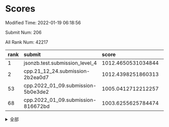 # Scores

Modified Time: 2022-01-19 06:18:56

Submit Num: 206

All Rank Num: 42217

| rank |               submit               |       score        |       sigma        | pk_num |
| :--- | :--------------------------------- | :----------------- | :----------------- | :----- |
| 1    | jsonzb.test.submission_level_4     | 1012.4650531034844 | 0.8034683849372963 | 768    |
| 2    | cpp.21_12_24.submission-2b2ea0d7   | 1012.4398251860313 | 0.796257214325839  | 822    |
| 53   | cpp.2022_01_09.submission-5b0e3de2 | 1005.0412712212257 | 0.7406122358667445 | 822    |
| 68   | cpp.2022_01_09.submission-816672bd | 1003.6255625784474 | 0.7223423679689347 | 821    |


<details>
<summary>全部</summary>

| rank |                 submit                 |       score        |       sigma        | pk_num |
| :--- | :------------------------------------- | :----------------- | :----------------- | :----- |
| 1    | jsonzb.test.submission_level_4         | 1012.4650531034844 | 0.8034683849372963 | 768    |
| 2    | cpp.21_12_24.submission-2b2ea0d7       | 1012.4398251860313 | 0.796257214325839  | 822    |
| 3    | gobigger.level_3.submission_level_3_34 | 1011.9952183149837 | 0.7757044889512635 | 822    |
| 4    | gobigger.level_3.submission_level_3_49 | 1011.5288685366539 | 0.7618018267011893 | 817    |
| 5    | gobigger.level_3.submission_level_3_16 | 1011.4785904303976 | 0.7952770576458776 | 817    |
| 6    | gobigger.level_3.submission_level_3_3  | 1011.3593137389855 | 0.7654240015308394 | 821    |
| 7    | gobigger.level_3.submission_level_3_36 | 1011.149597626194  | 0.7817909194246053 | 820    |
| 8    | gobigger.level_3.submission_level_3_1  | 1011.0270147475425 | 0.7539558004025615 | 821    |
| 9    | gobigger.level_3.submission_level_3_13 | 1010.9354267526677 | 0.7614400073491489 | 821    |
| 10   | gobigger.level_3.submission_level_3_17 | 1010.9056070564624 | 0.7535102991258331 | 821    |
| 11   | gobigger.level_3.submission_level_3_31 | 1010.8942135347378 | 0.7680586252530297 | 819    |
| 12   | gobigger.level_3.submission_level_3_41 | 1010.8681268728957 | 0.7817278324248758 | 819    |
| 13   | gobigger.level_3.submission_level_3_2  | 1010.6223346017879 | 0.7401215032678945 | 819    |
| 14   | gobigger.level_3.submission_level_3_12 | 1010.5123724176186 | 0.7702635962607801 | 816    |
| 15   | gobigger.level_3.submission_level_3_45 | 1010.5069933319874 | 0.742256988073505  | 817    |
| 16   | gobigger.level_3.submission_level_3_43 | 1010.3997313325365 | 0.7750301554237656 | 819    |
| 17   | gobigger.level_3.submission_level_3_32 | 1010.2226224734324 | 0.7561240849775308 | 825    |
| 18   | gobigger.level_3.submission_level_3_0  | 1010.2039050054941 | 0.779028004099239  | 824    |
| 19   | gobigger.level_3.submission_level_3_7  | 1010.1928102513689 | 0.7521309015041732 | 820    |
| 20   | gobigger.level_3.submission_level_3_33 | 1010.1256355453294 | 0.7615698922999914 | 819    |
| 21   | gobigger.level_3.submission_level_3_37 | 1010.0523339832308 | 0.7378886456181115 | 818    |
| 22   | gobigger.level_3.submission_level_3_48 | 1010.0094831159704 | 0.7549439713051708 | 822    |
| 23   | gobigger.level_3.submission_level_3_26 | 1009.9472664990941 | 0.7567318047050287 | 816    |
| 24   | gobigger.level_3.submission_level_3_42 | 1009.8893623790003 | 0.7348948779291259 | 820    |
| 25   | gobigger.level_3.submission_level_3_5  | 1009.7962954345502 | 0.7505710399588923 | 818    |
| 26   | gobigger.level_3.submission_level_3_46 | 1009.7775367003125 | 0.7451361092866319 | 820    |
| 27   | gobigger.level_3.submission_level_3_11 | 1009.7540263324798 | 0.7625444507289948 | 813    |
| 28   | gobigger.level_3.submission_level_3_29 | 1009.7348733622852 | 0.7447484591114779 | 817    |
| 29   | gobigger.level_3.submission_level_3_6  | 1009.6694701363984 | 0.7502139214818879 | 819    |
| 30   | gobigger.level_3.submission_level_3_27 | 1009.6515452439614 | 0.7764262807592076 | 817    |
| 31   | gobigger.level_3.submission_level_3_38 | 1009.6095946501871 | 0.7478253378840037 | 818    |
| 32   | gobigger.level_3.submission_level_3_47 | 1009.5964007673763 | 0.7433786915795636 | 821    |
| 33   | gobigger.level_3.submission_level_3_28 | 1009.5890515619081 | 0.7464997491507365 | 818    |
| 34   | gobigger.level_3.submission_level_3_8  | 1009.5413470461259 | 0.739788836906671  | 821    |
| 35   | gobigger.level_3.submission_level_3_21 | 1009.4965800562863 | 0.7662892474363558 | 818    |
| 36   | gobigger.level_3.submission_level_3_19 | 1009.4873783909803 | 0.7313866987439918 | 816    |
| 37   | gobigger.level_3.submission_level_3_40 | 1009.4772214744104 | 0.7345529522824521 | 820    |
| 38   | gobigger.level_3.submission_level_3_22 | 1009.2057055626459 | 0.7559880579094705 | 820    |
| 39   | gobigger.level_3.submission_level_3_15 | 1009.1812444415951 | 0.7273728851491637 | 819    |
| 40   | gobigger.level_3.submission_level_3_4  | 1009.0678846237478 | 0.7370689891475306 | 815    |
| 41   | gobigger.level_3.submission_level_3_35 | 1009.0556614380563 | 0.7461519668104012 | 819    |
| 42   | gobigger.level_3.submission_level_3_30 | 1008.9526144174519 | 0.7427491903166528 | 817    |
| 43   | gobigger.level_3.submission_level_3_25 | 1008.8601895384166 | 0.7671754711986474 | 821    |
| 44   | gobigger.level_3.submission_level_3_18 | 1008.839236261845  | 0.7720153477311633 | 821    |
| 45   | gobigger.level_3.submission_level_3_24 | 1008.8392015353148 | 0.7520764128568899 | 818    |
| 46   | gobigger.level_3.submission_level_3_20 | 1008.8127763393513 | 0.7433370683869792 | 817    |
| 47   | gobigger.level_3.submission_level_3_23 | 1008.7053902292159 | 0.756482910424863  | 820    |
| 48   | gobigger.level_3.submission_level_3_10 | 1008.3870573350129 | 0.738851196710858  | 824    |
| 49   | gobigger.level_3.submission_level_3_44 | 1008.0187928838611 | 0.7253397761276866 | 820    |
| 50   | gobigger.level_3.submission_level_3_39 | 1007.9885225933847 | 0.7415877223597214 | 821    |
| 51   | gobigger.level_3.submission_level_3_9  | 1007.9393111991524 | 0.7555976487162399 | 821    |
| 52   | gobigger.level_3.submission_level_3_14 | 1007.8826973304105 | 0.7337555115215016 | 822    |
| 53   | cpp.2022_01_09.submission-5b0e3de2     | 1005.0412712212257 | 0.7406122358667445 | 822    |
| 54   | gobigger.level_1.submission_level_1_10 | 1005.0044583306276 | 0.7297709779402005 | 823    |
| 55   | gobigger.level_1.submission_level_1_2  | 1004.6687877526485 | 0.7219722989257445 | 819    |
| 56   | gobigger.level_1.submission_level_1_4  | 1004.61422668817   | 0.730364924582334  | 817    |
| 57   | gobigger.level_1.submission_level_1_15 | 1004.4123110991106 | 0.7170397538715594 | 825    |
| 58   | gobigger.level_1.submission_level_1_43 | 1004.210975630151  | 0.7211985690763644 | 822    |
| 59   | gobigger.level_1.submission_level_1_21 | 1004.1053382741763 | 0.7133244653117361 | 818    |
| 60   | gobigger.level_1.submission_level_1_19 | 1004.0441288082467 | 0.7250651199588949 | 818    |
| 61   | gobigger.level_1.submission_level_1_45 | 1004.0174282621264 | 0.7109936046942923 | 819    |
| 62   | gobigger.level_1.submission_level_1_0  | 1003.9829607167529 | 0.7083191285725695 | 824    |
| 63   | gobigger.level_1.submission_level_1_49 | 1003.951607234921  | 0.707149775091514  | 820    |
| 64   | gobigger.level_1.submission_level_1_44 | 1003.9485304262248 | 0.7351988718133211 | 825    |
| 65   | gobigger.level_1.submission_level_1_28 | 1003.9128045184731 | 0.7174386432572004 | 821    |
| 66   | gobigger.level_1.submission_level_1_7  | 1003.8642706997284 | 0.7127217897598715 | 819    |
| 67   | gobigger.level_1.submission_level_1_27 | 1003.6395980812171 | 0.7236798779423198 | 819    |
| 68   | cpp.2022_01_09.submission-816672bd     | 1003.6255625784474 | 0.7223423679689347 | 821    |
| 69   | gobigger.level_1.submission_level_1_34 | 1003.6015772858166 | 0.7227230695905592 | 818    |
| 70   | gobigger.level_1.submission_level_1_22 | 1003.4919865926676 | 0.7098093296038169 | 820    |
| 71   | gobigger.level_1.submission_level_1_5  | 1003.3631547999034 | 0.7146061399366098 | 815    |
| 72   | gobigger.level_1.submission_level_1_18 | 1003.3287309313376 | 0.7204905362560388 | 818    |
| 73   | gobigger.level_1.submission_level_1_17 | 1003.3286788590656 | 0.7191859669589085 | 817    |
| 74   | gobigger.level_1.submission_level_1_36 | 1003.2841603676212 | 0.7184476363372786 | 822    |
| 75   | gobigger.level_1.submission_level_1_41 | 1003.2638791921443 | 0.7129387790166053 | 819    |
| 76   | gobigger.level_1.submission_level_1_24 | 1003.2539396130546 | 0.7275123498643856 | 821    |
| 77   | gobigger.level_1.submission_level_1_32 | 1003.2337893375654 | 0.7072553382398478 | 818    |
| 78   | gobigger.level_1.submission_level_1_46 | 1003.1836934743507 | 0.7102971343558214 | 815    |
| 79   | gobigger.level_1.submission_level_1_11 | 1003.0822176682292 | 0.7211144724798239 | 816    |
| 80   | gobigger.level_1.submission_level_1_6  | 1003.081132535746  | 0.7185178715831687 | 823    |
| 81   | gobigger.level_1.submission_level_1_16 | 1003.0370867224317 | 0.7272969031542347 | 821    |
| 82   | gobigger.level_1.submission_level_1_3  | 1002.9131447614317 | 0.7087489219662545 | 818    |
| 83   | gobigger.level_1.submission_level_1_9  | 1002.7914286219661 | 0.7209010463762631 | 822    |
| 84   | gobigger.level_1.submission_level_1_48 | 1002.7787719431907 | 0.7174892228896498 | 819    |
| 85   | gobigger.level_1.submission_level_1_1  | 1002.7201242176787 | 0.7047557097430696 | 817    |
| 86   | gobigger.level_1.submission_level_1_13 | 1002.6859004481345 | 0.7074004658824345 | 822    |
| 87   | gobigger.level_1.submission_level_1_29 | 1002.6814674564298 | 0.7170841360603333 | 817    |
| 88   | gobigger.level_1.submission_level_1_26 | 1002.5355585851688 | 0.7089201526645321 | 818    |
| 89   | gobigger.level_1.submission_level_1_37 | 1002.5271360908464 | 0.7119622495123884 | 821    |
| 90   | gobigger.level_1.submission_level_1_35 | 1002.4958244258132 | 0.7115260566624738 | 820    |
| 91   | gobigger.level_1.submission_level_1_42 | 1002.4619034910205 | 0.7128058661464458 | 817    |
| 92   | gobigger.level_1.submission_level_1_40 | 1002.4596050614622 | 0.7143899385179427 | 824    |
| 93   | gobigger.level_1.submission_level_1_38 | 1002.43419727982   | 0.6987801011805818 | 822    |
| 94   | gobigger.level_1.submission_level_1_33 | 1002.4243827045317 | 0.7068477118733381 | 816    |
| 95   | gobigger.level_1.submission_level_1_30 | 1002.4016697715342 | 0.7266677783729915 | 823    |
| 96   | gobigger.level_1.submission_level_1_12 | 1002.3669675221829 | 0.7028500893040133 | 825    |
| 97   | gobigger.level_1.submission_level_1_20 | 1002.3498941172331 | 0.7037555603561859 | 823    |
| 98   | gobigger.level_1.submission_level_1_23 | 1002.2599684884301 | 0.7121488408319278 | 822    |
| 99   | gobigger.level_1.submission_level_1_39 | 1002.0846931466742 | 0.7113826263340581 | 826    |
| 100  | gobigger.level_1.submission_level_1_31 | 1001.9990737050138 | 0.7152612222339977 | 822    |
| 101  | gobigger.level_1.submission_level_1_14 | 1001.8549677910652 | 0.7201376728283119 | 816    |
| 102  | gobigger.level_1.submission_level_1_8  | 1001.8391172752016 | 0.7244777179539438 | 818    |
| 103  | gobigger.level_1.submission_level_1_25 | 1001.5400977741749 | 0.7237550680385644 | 817    |
| 104  | gobigger.level_1.submission_level_1_47 | 1001.5160619511439 | 0.7150745408183073 | 815    |
| 105  | gobigger.random.submission_random_36   | 997.1967276665652  | 0.7189372956547421 | 819    |
| 106  | gobigger.random.submission_random_43   | 997.0791734153282  | 0.7031406400749982 | 819    |
| 107  | gobigger.random.submission_random_25   | 997.0231808501686  | 0.7283948087835312 | 820    |
| 108  | gobigger.random.submission_random_13   | 996.9556636936846  | 0.7188843148010983 | 821    |
| 109  | gobigger.random.submission_random_27   | 996.9093912840337  | 0.7161374954887053 | 826    |
| 110  | gobigger.random.submission_random_3    | 996.8748956739674  | 0.7232172644149973 | 825    |
| 111  | gobigger.random.submission_random_10   | 996.7882011160357  | 0.7102433097497287 | 821    |
| 112  | gobigger.random.submission_random_34   | 996.6988635360856  | 0.7097422901911611 | 822    |
| 113  | gobigger.random.submission_random_42   | 996.611242758531   | 0.7222859662553873 | 820    |
| 114  | gobigger.random.submission_random_4    | 996.5440526941491  | 0.7150816555558023 | 822    |
| 115  | gobigger.random.submission_random_47   | 996.5349616878897  | 0.7179786723760647 | 816    |
| 116  | gobigger.random.submission_random_12   | 996.5260641128662  | 0.7196306587805247 | 819    |
| 117  | gobigger.random.submission_random_23   | 996.4830318415644  | 0.716389026049048  | 820    |
| 118  | gobigger.random.submission_random_32   | 996.4803765348763  | 0.7165826031120873 | 823    |
| 119  | gobigger.random.submission_random_22   | 996.4730914906215  | 0.717978824387495  | 824    |
| 120  | gobigger.random.submission_random_1    | 996.4298297467898  | 0.7101740267078767 | 819    |
| 121  | gobigger.random.submission_random_14   | 996.3650354883507  | 0.7087953049044986 | 820    |
| 122  | gobigger.random.submission_random_0    | 996.3598115076564  | 0.703517756459597  | 824    |
| 123  | gobigger.random.submission_random_19   | 996.3455302709115  | 0.7075434564704771 | 822    |
| 124  | gobigger.random.submission_random_31   | 996.2640162588935  | 0.7147262776067057 | 826    |
| 125  | gobigger.random.submission_random_33   | 996.2389062307345  | 0.6982864593422445 | 822    |
| 126  | gobigger.random.submission_random_18   | 996.2114983204129  | 0.7075018238127584 | 819    |
| 127  | gobigger.random.submission_random_9    | 996.1486738622507  | 0.7160310987334114 | 820    |
| 128  | gobigger.random.submission_random_24   | 996.1185193899386  | 0.7052718625183249 | 821    |
| 129  | gobigger.random.submission_random_21   | 996.0632607314449  | 0.722227572471031  | 821    |
| 130  | gobigger.random.submission_random_8    | 996.0473218418705  | 0.7021075780702436 | 820    |
| 131  | gobigger.random.submission_random_26   | 996.0224496627607  | 0.7022892959075816 | 823    |
| 132  | gobigger.random.submission_random_39   | 996.0205439890373  | 0.7134401167224919 | 820    |
| 133  | gobigger.random.submission_random_17   | 995.9684411721764  | 0.7222527878154402 | 816    |
| 134  | gobigger.random.submission_random_5    | 995.9477817366198  | 0.7197582443025283 | 819    |
| 135  | gobigger.random.submission_random_45   | 995.9416383288377  | 0.7034617219328646 | 816    |
| 136  | gobigger.random.submission_random_15   | 995.9402144537181  | 0.7194698853753598 | 817    |
| 137  | gobigger.random.submission_random_46   | 995.9332532221733  | 0.7011769279566246 | 820    |
| 138  | gobigger.random.submission_random_37   | 995.7628078936318  | 0.7150458717656613 | 822    |
| 139  | gobigger.random.submission_random_30   | 995.6994347434138  | 0.7071067790176658 | 822    |
| 140  | gobigger.random.submission_random_48   | 995.6481060951814  | 0.7014213154516462 | 819    |
| 141  | gobigger.random.submission_random_29   | 995.5555189206898  | 0.7141359805637273 | 817    |
| 142  | gobigger.random.submission_random_49   | 995.5527051602992  | 0.7119428004776776 | 821    |
| 143  | gobigger.random.submission_random_20   | 995.4674214742686  | 0.7088191117759821 | 821    |
| 144  | gobigger.random.submission_random_41   | 995.4500393766338  | 0.731235713695536  | 819    |
| 145  | gobigger.random.submission_random_11   | 995.416902281373   | 0.7182907075118729 | 820    |
| 146  | gobigger.random.submission_random_40   | 995.391860843462   | 0.7017346605115987 | 817    |
| 147  | gobigger.random.submission_random_7    | 995.301840366752   | 0.7206931143359862 | 818    |
| 148  | gobigger.random.submission_random_6    | 995.2869502482273  | 0.7123672613407555 | 818    |
| 149  | gobigger.random.submission_random_16   | 995.2528974726318  | 0.71113278455694   | 824    |
| 150  | gobigger.random.submission_random_35   | 995.2002181868986  | 0.7219673739078645 | 819    |
| 151  | gobigger.random.submission_random_38   | 994.9871551953768  | 0.7258514908348869 | 823    |
| 152  | gobigger.random.submission_random_28   | 994.8766979337634  | 0.7052090459740611 | 816    |
| 153  | gobigger.random.submission_random_44   | 994.6887218902425  | 0.7222073540963113 | 819    |
| 154  | gobigger.random.submission_random_2    | 994.5681743039803  | 0.7156355811074485 | 823    |
| 155  | gobigger.level_2.submission_level_2_33 | 994.0182222408655  | 0.7316305646661719 | 823    |
| 156  | gobigger.level_2.submission_level_2_20 | 993.8757224917005  | 0.7337190608355949 | 825    |
| 157  | gobigger.level_2.submission_level_2_45 | 993.7553040384335  | 0.7250064352691352 | 820    |
| 158  | gobigger.level_2.submission_level_2_27 | 993.6825648235476  | 0.7343626576592204 | 820    |
| 159  | gobigger.level_2.submission_level_2_38 | 993.5096524195187  | 0.7518040824114615 | 822    |
| 160  | gobigger.level_2.submission_level_2_5  | 993.3179114002753  | 0.7431085660764435 | 820    |
| 161  | gobigger.level_2.submission_level_2_29 | 993.1320473770659  | 0.7436880721235909 | 820    |
| 162  | gobigger.level_2.submission_level_2_37 | 992.9961026658674  | 0.7425067946969232 | 816    |
| 163  | gobigger.level_2.submission_level_2_46 | 992.9595216200507  | 0.743016841632335  | 818    |
| 164  | gobigger.level_2.submission_level_2_25 | 992.9589969887401  | 0.7361883645465496 | 819    |
| 165  | gobigger.level_2.submission_level_2_41 | 992.8686483180909  | 0.7435076606740545 | 817    |
| 166  | gobigger.level_2.submission_level_2_7  | 992.8644523887131  | 0.7523487028978104 | 818    |
| 167  | gobigger.level_2.submission_level_2_31 | 992.8612121072136  | 0.7368645586015553 | 825    |
| 168  | gobigger.level_2.submission_level_2_17 | 992.8591699506062  | 0.7332179935529323 | 817    |
| 169  | gobigger.level_2.submission_level_2_40 | 992.8534169496814  | 0.7208386075236464 | 823    |
| 170  | gobigger.level_2.submission_level_2_15 | 992.7019816115545  | 0.7411458315597227 | 819    |
| 171  | gobigger.level_2.submission_level_2_0  | 992.5890270250095  | 0.7329468565639217 | 815    |
| 172  | gobigger.level_2.submission_level_2_21 | 992.5175318556857  | 0.7438246332917744 | 818    |
| 173  | gobigger.level_2.submission_level_2_2  | 992.4997560055649  | 0.7775388630008347 | 820    |
| 174  | gobigger.level_2.submission_level_2_8  | 992.4777078469177  | 0.7358694685776886 | 823    |
| 175  | gobigger.level_2.submission_level_2_42 | 992.4067470479514  | 0.7391168225889114 | 817    |
| 176  | gobigger.level_2.submission_level_2_13 | 992.363726613121   | 0.7509126414599803 | 818    |
| 177  | gobigger.level_2.submission_level_2_34 | 992.3513436655862  | 0.7508899888857661 | 825    |
| 178  | gobigger.level_2.submission_level_2_44 | 992.3489078597744  | 0.7510115734113917 | 820    |
| 179  | gobigger.level_2.submission_level_2_49 | 992.3080731836214  | 0.7497436651155411 | 817    |
| 180  | gobigger.level_2.submission_level_2_24 | 992.2713428508913  | 0.7394877797458274 | 824    |
| 181  | gobigger.level_2.submission_level_2_32 | 992.0389790889776  | 0.7750266518713973 | 821    |
| 182  | gobigger.level_2.submission_level_2_6  | 991.9475088553822  | 0.7452105938510297 | 820    |
| 183  | gobigger.level_2.submission_level_2_30 | 991.9010648010524  | 0.7534997276231499 | 820    |
| 184  | gobigger.level_2.submission_level_2_9  | 991.8444634174828  | 0.7391025860016834 | 817    |
| 185  | gobigger.level_2.submission_level_2_18 | 991.8164479622451  | 0.7326877451161622 | 816    |
| 186  | gobigger.level_2.submission_level_2_3  | 991.767275236037   | 0.7444479464129218 | 820    |
| 187  | gobigger.level_2.submission_level_2_26 | 991.7282733682125  | 0.7645687960590334 | 823    |
| 188  | gobigger.level_2.submission_level_2_4  | 991.6276181580056  | 0.7360891846404876 | 823    |
| 189  | gobigger.level_2.submission_level_2_14 | 991.5995291486813  | 0.7540111764191479 | 826    |
| 190  | gobigger.level_2.submission_level_2_16 | 991.5510997788858  | 0.7461216582886301 | 823    |
| 191  | gobigger.level_2.submission_level_2_35 | 991.5316751744755  | 0.764180859992451  | 822    |
| 192  | gobigger.level_2.submission_level_2_39 | 991.5001561780307  | 0.748515954529449  | 822    |
| 193  | gobigger.level_2.submission_level_2_48 | 991.4990317159762  | 0.7487457563674863 | 817    |
| 194  | gobigger.level_2.submission_level_2_10 | 991.4042767481407  | 0.7692317284300633 | 815    |
| 195  | gobigger.level_2.submission_level_2_47 | 991.3870397344958  | 0.7592594424168171 | 820    |
| 196  | gobigger.level_2.submission_level_2_11 | 991.3233599816497  | 0.7402204390036967 | 822    |
| 197  | gobigger.level_2.submission_level_2_36 | 991.3030388120326  | 0.7672725898553138 | 818    |
| 198  | gobigger.level_2.submission_level_2_43 | 991.301594096808   | 0.7422657458013308 | 829    |
| 199  | gobigger.level_2.submission_level_2_1  | 991.1748745750663  | 0.742448521923012  | 822    |
| 200  | gobigger.level_2.submission_level_2_12 | 991.0745962609377  | 0.75525285175031   | 823    |
| 201  | gobigger.level_2.submission_level_2_28 | 990.9416994214081  | 0.7731384612682757 | 824    |
| 202  | gobigger.level_2.submission_level_2_22 | 990.4049482965966  | 0.7695264769330862 | 823    |
| 203  | gobigger.level_2.submission_level_2_23 | 989.2178553907123  | 0.7632676668747697 | 821    |
| 204  | gobigger.level_2.submission_level_2_19 | 989.1243074511638  | 0.7790965085351902 | 819    |
| 205  | gobigger.none.submission_none_1        | 976.6754282346699  | 1.3808464639191298 | 816    |
| 206  | gobigger.none.submission_none_0        | 975.9068551584917  | 1.4334026591425864 | 821    |

</details>